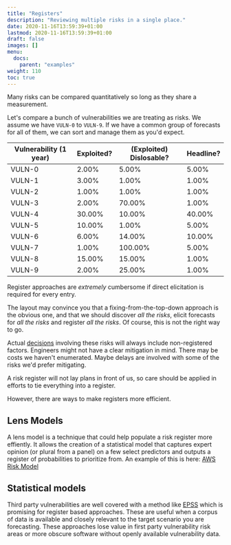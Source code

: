 ```yaml
---
title: "Registers"
description: "Reviewing multiple risks in a single place."
date: 2020-11-16T13:59:39+01:00
lastmod: 2020-11-16T13:59:39+01:00
draft: false
images: []
menu:
  docs:
    parent: "examples"
weight: 110
toc: true
---
```


Many risks can be compared quantitatively so long as they share a measurement.

Let's compare a bunch of vulnerabilities we are treating as risks. We assume we have `VULN-0` to `VULN-9`. If we have a common group of forecasts for all of them, we can sort and manage them as you'd expect.

|  Vulnerability (1 year)      | Exploited? | (Exploited) Dislosable? | Headline? |
| ------ | ---------------------- | ------------------------------- | ------------------------------- |
| VULN-0 | 2.00%                  | 5.00%                           | 5.00%                           |
| VULN-1 | 3.00%                  | 1.00%                           | 1.00%                           |
| VULN-2 | 1.00%                  | 1.00%                           | 1.00%                           |
| VULN-3 | 2.00%                  | 70.00%                          | 1.00%                           |
| VULN-4 | 30.00%                 | 10.00%                          | 40.00%                          |
| VULN-5 | 10.00%                 | 1.00%                           | 5.00%                           |
| VULN-6 | 6.00%                  | 14.00%                          | 10.00%                          |
| VULN-7 | 1.00%                  | 100.00%                         | 5.00%                           |
| VULN-8 | 15.00%                 | 15.00%                          | 1.00%                           |
| VULN-9 | 2.00%                  | 25.00%                          | 1.00%                           |

Register approaches are _extremely_ cumbersome if direct elicitation is required for every entry. 

The layout may convince you that a fixing-from-the-top-down approach is the obvious one, and that we should discover _all the risks_, elicit forecasts for _all the risks_ and register _all the risks_. Of course, this is not the right way to go.

Actual [decisions](/simple-risk/docs/intro/decisions) involving these risks will always include non-registered factors. Engineers might not have a clear mitigation in mind. There may be costs we haven't enumerated. Maybe delays are involved with some of the risks we'd prefer mitigating.

A risk register will not lay plans in front of us, so care should be applied in efforts to tie everything into a register.

However, there are ways to make registers more efficient.

## Lens Models
A lens model is a technique that could help populate a risk register more effiently. It allows the creation of a statistical model that captures expert opinion (or plural from a panel) on a few select predictors and outputs a register of probabilities to prioritize from. An example of this is here: [AWS Risk Model](https://magoo.github.io/model-risk-aws/)


## Statistical models 

Third party vulnerabilities are well covered with a method like [EPSS](https://www.kennaresearch.com/tools/epss-calculator/) which is promising for register based approaches. These are useful when a corpus of data is available and closely relevant to the target scenario you are forecasting. These approaches lose value in first party vulnerability risk areas or more obscure software without openly available vulnerability data.
